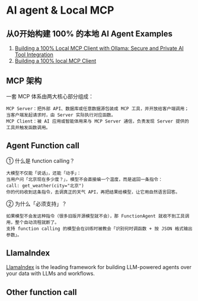 # AI agent & Local MCP

## 从0开始构建 100% 的本地 AI Agent Examples
1. [Building a 100% Local MCP Client with Ollama: Secure and Private AI Tool Integration](https://atalupadhyay.wordpress.com/2025/05/21/building-a-100-local-mcp-client-with-ollama-secure-and-private-ai-tool-integration/)
2. [Building a 100% local MCP Client
](https://blog.dailydoseofds.com/p/building-a-100-local-mcp-client)

## MCP 架构
一套 MCP 体系由两大核心部分组成：

    MCP Server：把外部 API、数据库或任意数据源包装成 MCP 工具，并开放给客户端调用；当客户端发起请求时，由 Server 实际执行对应函数。
    MCP Client：被 AI 应用或智能体用来与 MCP Server 通信，负责发现 Server 提供的工具并触发函数调用。

## Agent Function call
① 什么是 function calling？

    大模型不仅能「说话」，还能「动手」：
    当用户问「北京现在多少度？」，模型不会直接编一个温度，而是返回一条指令：
    call: get_weather(city="北京")
    你的代码收到这条指令，去调真正的天气 API，再把结果给模型，让它用自然语言回答。

② 为什么「必须支持」？

    如果模型不会发这种指令（很多旧版开源模型就不会），那 FunctionAgent 就收不到工具调用，整个自动流程就断了。
    支持 function calling 的模型会在训练时被教会「识别何时调函数 + 按 JSON 格式输出参数」。

## LlamaIndex 
[LlamaIndex](https://docs.llamaindex.ai/en/stable/) is the leading framework for building LLM-powered agents over your data with LLMs and workflows.


## Other function call


